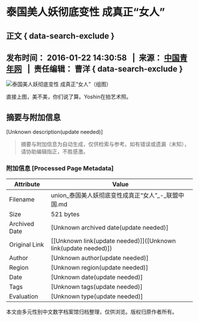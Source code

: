 # 泰国美人妖彻底变性 成真正“女人”

## 正文 { data-search-exclude }


## 发布时间： 2016-01-22 14:30:58   |  来源： [中国青年网](http://life.gmw.cn/2016-01/22/content_18607268.htm)   |  责任编辑： 曹洋 { data-search-exclude }

![泰国美人妖彻底变性 成真正“女人”（组图）](http://imglife.gmw.cn/attachement/png/site2/20160122/b8ac6f409705180bbb0857.png)

直接上图，美不美，你们说了算。Yoshin在拍艺术照。
<!-- tcd_original_link http://union.china.com.cn/txt/2016-01/22/content_8538764_6.htm -->


## 摘要与附加信息

<!-- tcd_abstract -->
[Unknown description(update needed)]
<!-- tcd_abstract_end -->

> 摘要与附加信息为自动生成，仅供检索与参考。如有错误或遗漏（未知），请协助编辑指正，不胜感激。

### 附加信息 [Processed Page Metadata]

| Attribute       | Value                                  |
|-----------------|----------------------------------------|
| Filename        | union_泰国美人妖彻底变性成真正“女人”_-_联盟中国.md                             |
| Size            | 521 bytes                           |
| Archived Date   | [Unknown archived date(update needed)]                             |
| Original Link   | [[Unknown link(update needed)]]([Unknown link(update needed)])                       |
| Author          | [Unknown author(update needed)]                               |
| Region          | [Unknown region(update needed)]                               |
| Date            | [Unknown date(update needed)]                                 |
| Tags            | [Unknown tags(update needed)]                                 |
| Evaluation            | [Unknown type(update needed)]                                 |
<!-- tcd_table_end -->

本文由多元性别中文数字档案馆归档整理，仅供浏览。版权归原作者所有。
